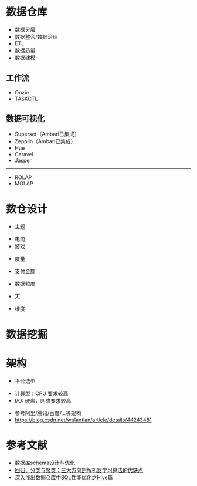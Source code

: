 # 数据仓库
* 数据分层
* 数据整合/数据治理
* ETL
* 数据质量
* 数据建模



## 工作流
* Oozie
* TASKCTL

## 数据可视化
* Superset（Ambari已集成）
* Zepplin（Ambari已集成）
* Hue
* Caravel
* Jasper

---


* ROLAP
* MOLAP


# 数仓设计
* 主题
 - 电商
 - 游戏
* 度量
 - 支付金额
* 数据粒度
 - 天
* 维度

# 数据挖掘


# 架构
* 平台选型
 - 计算型：CPU 要求较高
 - I/O: 硬盘，网络要求较高
* 参考阿里/腾讯/百度/...等架构
* https://blog.csdn.net/wulantian/article/details/44243481

# 参考文献
* [数据库schema设计与优化](https://mp.weixin.qq.com/s?__biz=MzA3MDQ4MzQzMg==&mid=408424029&idx=1&sn=8ddc22bd6da7409cd4b4e60040ad3126&scene=0#wechat_redirect)
* [回归、分类与聚类：三大方向剖解机器学习算法的优缺点](https://blog.csdn.net/starzhou/article/details/72614795)
* [深入浅出数据仓库中SQL性能优化之Hive篇](https://www.csdn.net/article/2015-01-13/2823530)



